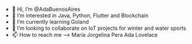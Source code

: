 - 👋 Hi, I’m @AdaBuenosAires 
- 🐍 I’m interested in Java, Python, Flutter and Blockchain 
- 🌱 I’m currently learning Goland
- 💞️ I’m looking to collaborate on IoT projects for winter and water sports
- 📫 How to reach me --> María Jorgelina Pera Ada Lovelace

<!---
AdaBuenosAires/AdaBuenosAires is a ✨ special ✨ repository because its `README.md` (this file) appears on your GitHub profile.
You can click the Preview link to take a look at your changes.
--->
